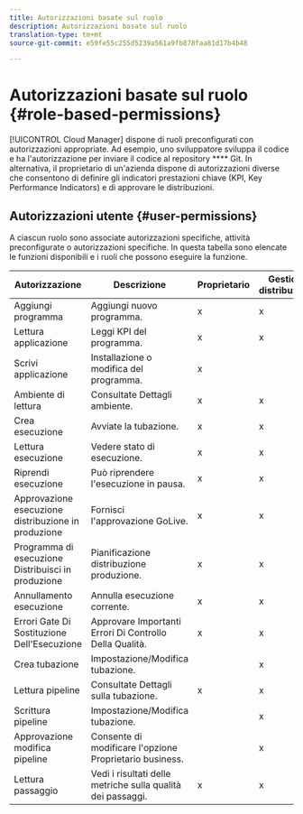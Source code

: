 ```yaml
---
title: Autorizzazioni basate sul ruolo
description: Autorizzazioni basate sul ruolo
translation-type: tm+mt
source-git-commit: e59fe55c255d5239a561a9fb878faa81d17b4b48

---
```



# Autorizzazioni basate sul ruolo {#role-based-permissions}

[!UICONTROL Cloud Manager] dispone di ruoli preconfigurati con autorizzazioni appropriate. Ad esempio, uno sviluppatore sviluppa il codice e ha l&#39;autorizzazione per inviare il codice al repository **** Git. In alternativa, il proprietario di un&#39;azienda dispone di autorizzazioni diverse che consentono di definire gli indicatori prestazioni chiave (KPI, Key Performance Indicators) e di approvare le distribuzioni.

## Autorizzazioni utente {#user-permissions}

A ciascun ruolo sono associate autorizzazioni specifiche, attività preconfigurate o autorizzazioni specifiche. In questa tabella sono elencate le funzioni disponibili e i ruoli che possono eseguire la funzione.

| Autorizzazione | Descrizione | Proprietario | Gestione distribuzione | Program Manager | Sviluppatore |
|--- |--- |--- |--- |--- |--- |
| Aggiungi programma | Aggiungi nuovo programma. | x | x | x | x |
| Lettura applicazione | Leggi KPI del programma. | x | x | x | x |
| Scrivi applicazione | Installazione o modifica del programma. | x |  |  |  |  |
| Ambiente di lettura | Consultate Dettagli ambiente. | x | x | x | x |
| Crea esecuzione | Avviate la tubazione. | x | x | x |  |
| Lettura esecuzione | Vedere stato di esecuzione. | x | x | x | x |
| Riprendi esecuzione | Può riprendere l&#39;esecuzione in pausa. | x | x | x |  | x |
| Approvazione esecuzione distribuzione in produzione | Fornisci l&#39;approvazione GoLive. | x | x | x |  |  |
| Programma di esecuzione Distribuisci in produzione | Pianificazione distribuzione produzione. | x | x | x |
| Annullamento esecuzione | Annulla esecuzione corrente. | x | x | x |  |
| Errori Gate Di Sostituzione Dell&#39;Esecuzione | Approvare Importanti Errori Di Controllo Della Qualità. | x | x | x |  |
| Crea tubazione | Impostazione/Modifica tubazione. |  | x |  |  |
| Lettura pipeline | Consultate Dettagli sulla tubazione. | x | x | x | x |
| Scrittura pipeline | Impostazione/Modifica tubazione. |  | x |  |  |
| Approvazione modifica pipeline | Consente di modificare l&#39;opzione Proprietario business. |  | x |  |  |
| Lettura passaggio | Vedi i risultati delle metriche sulla qualità dei passaggi. | x | x | x | x |

